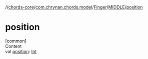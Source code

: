 //[chords-core](../../../../index.md)/[com.chrynan.chords.model](../../index.md)/[Finger](../index.md)/[MIDDLE](index.md)/[position](position.md)



# position  
[common]  
Content  
val [position](position.md): [Int](https://kotlinlang.org/api/latest/jvm/stdlib/kotlin/-int/index.html)  



